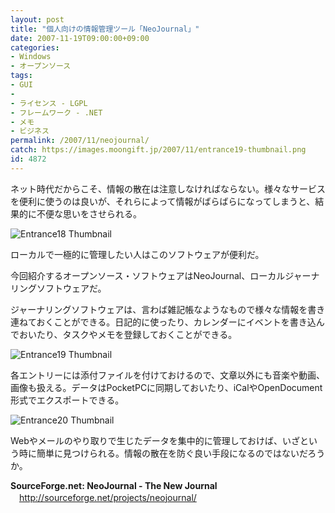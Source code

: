 ```yaml
---
layout: post
title: "個人向けの情報管理ツール「NeoJournal」"
date: 2007-11-19T09:00:00+09:00
categories:
- Windows
- オープンソース
tags: 
- GUI
- 
- ライセンス - LGPL
- フレームワーク - .NET
- メモ
- ビジネス
permalink: /2007/11/neojournal/
catch: https://images.moongift.jp/2007/11/entrance19-thumbnail.png
id: 4872
---
```

ネット時代だからこそ、情報の散在は注意しなければならない。様々なサービスを便利に使うのは良いが、それらによって情報がばらばらになってしまうと、結果的に不便な思いをさせられる。   
  
 ![Entrance18 Thumbnail](https://images.moongift.jp/2007/11/entrance18-thumbnail.png)  
  
ローカルで一極的に管理したい人はこのソフトウェアが便利だ。   
  
今回紹介するオープンソース・ソフトウェアはNeoJournal、ローカルジャーナリングソフトウェアだ。   
<!--more-->  
ジャーナリングソフトウェアは、言わば雑記帳なようなもので様々な情報を書き連ねておくことができる。日記的に使ったり、カレンダーにイベントを書き込んでおいたり、タスクやメモを登録しておくことができる。   
  
 ![Entrance19 Thumbnail](https://images.moongift.jp/2007/11/entrance19-thumbnail.png)  
  
各エントリーには添付ファイルを付けておけるので、文章以外にも音楽や動画、画像も扱える。データはPocketPCに同期しておいたり、iCalやOpenDocument形式でエクスポートできる。   
  
 ![Entrance20 Thumbnail](https://images.moongift.jp/2007/11/entrance20-thumbnail.png)  
  
Webやメールのやり取りで生じたデータを集中的に管理しておけば、いざという時に簡単に見つけられる。情報の散在を防ぐ良い手段になるのではないだろうか。   
  
**SourceForge.net: NeoJournal - The New Journal**   
　[http://sourceforge.net/projects/neojournal/   
](http://sourceforge.net/projects/neojournal/)

